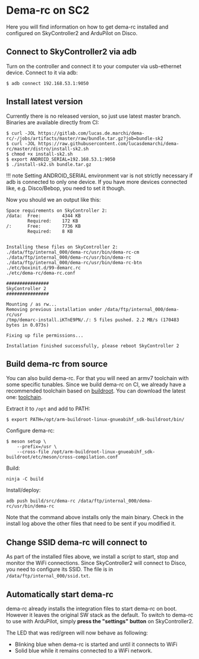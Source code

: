 # Dema-rc on SC2

Here you will find information on how to get dema-rc installed and configured
on SkyController2 and ArduPilot on Disco.

## Connect to SkyController2 via adb

Turn on the controller and connect it to your computer via usb-ethernet device. Connect to it via adb:

```console
$ adb connect 192.168.53.1:9050
```

## Install latest version

Currently there is no released version, so just use latest master branch. Binaries
are available directly from CI:

```console
$ curl -JOL https://gitlab.com/lucas.de.marchi/dema-rc/-/jobs/artifacts/master/raw/bundle.tar.gz?job=bundle-sk2
$ curl -JOL https://raw.githubusercontent.com/lucasdemarchi/dema-rc/master/distro/install-sk2.sh
$ chmod +x install-sk2.sh
$ export ANDROID_SERIAL=192.168.53.1:9050
$ ./install-sk2.sh bundle.tar.gz
```

!!! note
    Setting ANDROID_SERIAL environment var is not strictly necessary if adb is
    connected to only one device. If you have more devices connected like,
    e.g. Disco/Bebop, you need to set it though.

Now you should we an output like this:

```
Space requirements on SkyController 2:
/data:  Free:        4344 KB
        Required:    172 KB
/:      Free:        7736 KB
        Required:    8 KB


Installing these files on SkyController 2:
./data/ftp/internal_000/dema-rc/usr/bin/dema-rc-cm
./data/ftp/internal_000/dema-rc/usr/bin/dema-rc
./data/ftp/internal_000/dema-rc/usr/bin/dema-rc-btn
./etc/boxinit.d/99-demarc.rc
./etc/dema-rc/dema-rc.conf

################
SkyController 2
################

Mounting / as rw...
Removing previous installation under /data/ftp/internal_000/dema-rc/usr
/tmp/demarc-install.iKTnE9PN/./: 5 files pushed. 2.2 MB/s (170483 bytes in 0.073s)

Fixing up file permissions...

Installation finished successfully, please reboot SkyController 2
```

## Build dema-rc from source

You can also build dema-rc. For that you will need an armv7 toolchain with some
specific tunables. Since we build dema-rc on CI, we already have a recommended
toolchain based on [buildroot](https://buildroot.org/). You can download the
latest one:
[toolchain](https://gitlab.com/lucas.de.marchi/dema-rc/-/jobs/545230428/artifacts/download).

Extract it to `/opt` and add to PATH:

```console
$ export PATH=/opt/arm-buildroot-linux-gnueabihf_sdk-buildroot/bin/
```

Configure dema-rc:

```console
$ meson setup \
    --prefix=/usr \
    --cross-file /opt/arm-buildroot-linux-gnueabihf_sdk-buildroot/etc/meson/cross-compilation.conf
```

Build:
```console
ninja -C build
```

Install/deploy:
```console
adb push build/src/dema-rc /data/ftp/internal_000/dema-rc/usr/bin/dema-rc
```

Note that the command above installs only the main binary. Check in the install
log above the other files that need to be sent if you modified it.

## Change SSID dema-rc will connect to

As part of the installed files above, we install a script to start, stop and monitor the WiFi
connections. Since SkyController2 will connect to Disco, you need to configure its SSID. The
file is in `/data/ftp/internal_000/ssid.txt`.

## Automatically start dema-rc

dema-rc already installs the integration files to start dema-rc on boot. However it leaves
the original SW stack as the default. To switch to dema-rc to use with ArduPilot, simply
**press the "settings" button** on SkyController2.

The LED that was red/green will now behave as following:

- Blinking blue when dema-rc is started and until it connects to WiFi
- Solid blue while it remains connected to a WiFi network.
